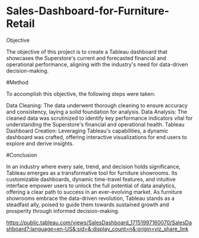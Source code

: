 # Sales-Dashboard-for-Furniture-Retail

Objective

The objective of this project is to create a Tableau dashboard that showcases the Superstore's current and forecasted financial and operational performance, aligning with the industry's need for data-driven decision-making.

#Method

To accomplish this objective, the following steps were taken:

Data Cleaning: The data underwent thorough cleaning to ensure accuracy and consistency, laying a solid foundation for analysis.
Data Analysis: The cleaned data was scrutinized to identify key performance indicators vital for understanding the Superstore's financial and operational health.
Tableau Dashboard Creation: Leveraging Tableau's capabilities, a dynamic dashboard was crafted, offering interactive visualizations for end users to explore and derive insights.

#Conclusion

In an industry where every sale, trend, and decision holds significance, Tableau emerges as a transformative tool for furniture showrooms. Its customizable dashboards, dynamic time-travel features, and intuitive interface empower users to unlock the full potential of data analytics, offering a clear path to success in an ever-evolving market. As furniture showrooms embrace the data-driven revolution, Tableau stands as a steadfast ally, poised to guide them towards sustained growth and prosperity through informed decision-making.


https://public.tableau.com/views/SalesDashboard_17151997160070/SalesDashboard?:language=en-US&:sid=&:display_count=n&:origin=viz_share_link

